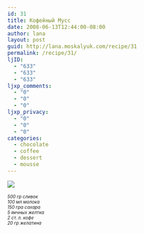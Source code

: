 ```yaml
---
id: 31
title: Кофейный Мусс
date: 2008-06-13T12:44:00-08:00
author: lana
layout: post
guid: http://lana.moskalyuk.com/recipe/31
permalink: /recipe/31/
ljID:
  - "633"
  - "633"
  - "633"
ljxp_comments:
  - "0"
  - "0"
  - "0"
ljxp_privacy:
  - "0"
  - "0"
  - "0"
categories:
  - chocolate
  - coffee
  - dessert
  - mousse
---
```

![](http://farm4.static.flickr.com/3171/2573520519_f559da1a8f.jpg?v=0)

<div>
  <span style="font-size: x-small"><em>500 гр сливок<br /> 100 мл молока<br /> 150 гра сахара<br /> 5 яичных желтка<br /> 2 ст. л. кофе<br /> 20 гр желатина</em></span>
</div>

<span style="font-size: x-small"> </p> 

<p>
  </span>
</p>

<p>
  <img src="http://farm4.static.flickr.com/3261/2573521357_af8bc4a2b4.jpg?v=0" alt="" />
</p>